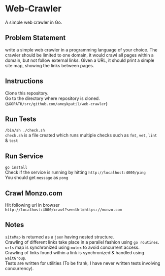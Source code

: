 # Web-Crawler
A simple web crawler in Go.  

## Problem Statement
write a simple web crawler in a programming language of your choice. The crawler should be limited to one domain, it would crawl all pages within a domain, but not follow external links. Given a URL, it should print a simple site map, showing the links between pages.  

## Instructions
Clone this repository.  
Go to the directory where repository is cloned.   
(`$GOPATH/src/github.com/ameykpatil/web-crawler`)

## Run Tests
`/bin/sh ./check.sh`  
`check.sh` is a file created which runs multiple checks such as `fmt`, `vet`, `lint` & `test`  

## Run Service
`go install`   
Check if the service is running by hitting `http://localhost:4000/ping`  
You should get `message` as `pong`  

## Crawl Monzo.com
Hit following url in browser  
`http://localhost:4000/crawl?seedUrl=https://monzo.com`

## Notes
`siteMap` is returned as a `json` having nested structure.  
Crawling of different links take place in a parallel fashion using `go routines`.  
`urls` map is synchronized using `mutex` to avoid concurrent access.  
Crawling of links found within a link is synchronized & handled using `waitGroup`.    
Tests are written for utilities (To be frank, I have never written tests involving concurrency).  

